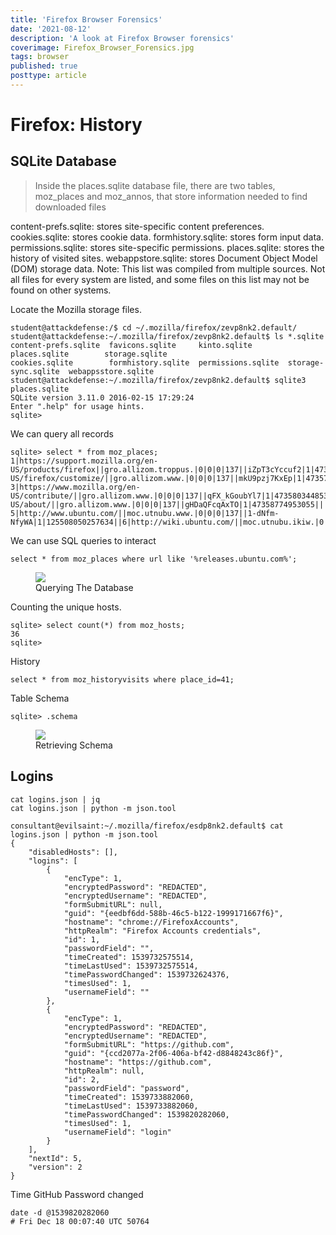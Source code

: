 ```yaml
---
title: 'Firefox Browser Forensics'
date: '2021-08-12'
description: 'A look at Firefox Browser forensics'
coverimage: Firefox_Browser_Forensics.jpg
tags: browser
published: true
posttype: article
---
```

# Firefox: History


## SQLite Database

> Inside the places.sqlite database file, there are two tables, moz_places and moz_annos, that store information needed to find downloaded files

content-prefs.sqlite: stores site-specific content preferences.
cookies.sqlite: stores cookie data.
formhistory.sqlite: stores form input data.
permissions.sqlite: stores site-specific permissions.
places.sqlite: stores the history of visited sites.
webappstore.sqlite: stores Document Object Model (DOM) storage data.
Note: This list was compiled from multiple sources. Not all files for every system are listed, and some files on this list may not be found on other systems.


Locate the Mozilla storage files. 
```
student@attackdefense:/$ cd ~/.mozilla/firefox/zevp8nk2.default/
student@attackdefense:~/.mozilla/firefox/zevp8nk2.default$ ls *.sqlite
content-prefs.sqlite  favicons.sqlite     kinto.sqlite        places.sqlite        storage.sqlite
cookies.sqlite        formhistory.sqlite  permissions.sqlite  storage-sync.sqlite  webappsstore.sqlite
student@attackdefense:~/.mozilla/firefox/zevp8nk2.default$ sqlite3 places.sqlite
SQLite version 3.11.0 2016-02-15 17:29:24
Enter ".help" for usage hints.
sqlite>
```

We can query all records
```
sqlite> select * from moz_places;
1|https://support.mozilla.org/en-US/products/firefox||gro.allizom.troppus.|0|0|0|137||iZpT3cYccuf2|1|47357795150914||2|https://www.mozilla.org/en-US/firefox/customize/||gro.allizom.www.|0|0|0|137||mkU9pzj7KxEp|1|47357014640010||
3|https://www.mozilla.org/en-US/contribute/||gro.allizom.www.|0|0|0|137||qFX_kGoubYl7|1|47358034485371||4|https://www.mozilla.org/en-US/about/||gro.allizom.www.|0|0|0|137||gHDaQFcqAxTO|1|47358774953055||
5|http://www.ubuntu.com/||moc.utnubu.www.|0|0|0|137||1-dNfm-NfyWA|1|125508050257634||6|http://wiki.ubuntu.com/||moc.utnubu.ikiw.|0|0|0|137||4Em1q9WFjljD|1|125511519733047||
```

We can use SQL queries to interact
```
select * from moz_places where url like '%releases.ubuntu.com%';
```

<figure class="figure text-center col-xs-12 col-sm-12 col-lg-12"><img src="/static/af6edeb8-15ff-4712-a559-6416ddd859d6.png" class="figure-img img-fluid border border-1 border-dark" alt=" "><figcaption class="figure-caption text-center fw-normal text-dark">Querying The Database</figcaption></figure>

Counting the unique hosts.
```
sqlite> select count(*) from moz_hosts;
36
sqlite>
```

History
```
select * from moz_historyvisits where place_id=41;
```

Table Schema 
```
sqlite> .schema
```

<figure class="figure text-center col-xs-12 col-sm-12 col-lg-12"><img src="/static/6fa64eb7-e269-4b8a-99fa-0a7388cac17c.png" class="figure-img img-fluid border border-1 border-dark" alt=" "><figcaption class="figure-caption text-center fw-normal text-dark">Retrieving Schema</figcaption></figure>



## Logins

```
cat logins.json | jq
cat logins.json | python -m json.tool
```

```
consultant@evilsaint:~/.mozilla/firefox/esdp8nk2.default$ cat logins.json | python -m json.tool
{
    "disabledHosts": [],
    "logins": [
        {
            "encType": 1,
            "encryptedPassword": "REDACTED",
            "encryptedUsername": "REDACTED",
            "formSubmitURL": null,
            "guid": "{eedbf6dd-588b-46c5-b122-1999171667f6}",
            "hostname": "chrome://FirefoxAccounts",
            "httpRealm": "Firefox Accounts credentials",
            "id": 1,
            "passwordField": "",
            "timeCreated": 1539732575514,
            "timeLastUsed": 1539732575514,
            "timePasswordChanged": 1539732624376,
            "timesUsed": 1,
            "usernameField": ""
        },
        {
            "encType": 1,
            "encryptedPassword": "REDACTED",
            "encryptedUsername": "REDACTED",
            "formSubmitURL": "https://github.com",
            "guid": "{ccd2077a-2f06-406a-bf42-d8848243c86f}",
            "hostname": "https://github.com",
            "httpRealm": null,
            "id": 2,
            "passwordField": "password",
            "timeCreated": 1539733882060,
            "timeLastUsed": 1539733882060,
            "timePasswordChanged": 1539820282060,
            "timesUsed": 1,
            "usernameField": "login"
        }
    ],
    "nextId": 5,
    "version": 2
}
```


Time GitHub Password changed
```
date -d @1539820282060
# Fri Dec 18 00:07:40 UTC 50764
```